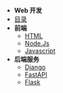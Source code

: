 
- **Web 开发**
- [目录](webDevelop/README.md)
- **前端**
  - [HTML](webDevelop/chapter/html.md)
  - [Node.Js](webDevelop/chapter/nodejs.md)
  - [Javascript](webDevelop/chapter/javascript.md)
- **后端服务**
  - [Django](django/README.md)
  - [FastAPI](fastapi/README.md)
  - [Flask](distributeCluster/chapter/flask.md)

